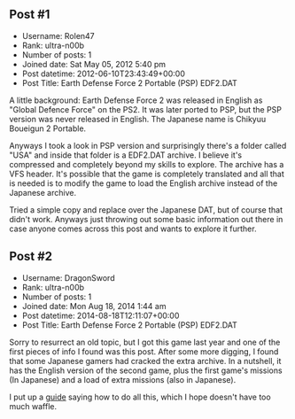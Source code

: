 ## Post #1
- Username: Rolen47
- Rank: ultra-n00b
- Number of posts: 1
- Joined date: Sat May 05, 2012 5:40 pm
- Post datetime: 2012-06-10T23:43:49+00:00
- Post Title: Earth Defense Force 2 Portable (PSP) EDF2.DAT

A little background:
Earth Defense Force 2 was released in English as "Global Defence Force" on the PS2. It was later ported to PSP, but the PSP version was never released in English. The Japanese name is Chikyuu Boueigun 2 Portable.

Anyways I took a look in PSP version and surprisingly there's a folder called "USA" and inside that folder is a EDF2.DAT archive. I believe it's compressed and completely beyond my skills to explore. The archive has a VFS header.  It's possible that the game is completely translated and all that is needed is to modify the game to load the English archive instead of the Japanese archive. 

Tried a simple copy and replace over the Japanese DAT, but of course that didn't work. Anyways just throwing out some basic information out there in case anyone comes across this post and wants to explore it further.

[](http://imgur.com/07jrL)
[](http://imgur.com/cDqox) [](http://imgur.com/GBIa2)
[](http://imgur.com/sIYMC) [](http://imgur.com/PTlzp)
## Post #2
- Username: DragonSword
- Rank: ultra-n00b
- Number of posts: 1
- Joined date: Mon Aug 18, 2014 1:44 am
- Post datetime: 2014-08-18T12:11:07+00:00
- Post Title: Earth Defense Force 2 Portable (PSP) EDF2.DAT

Sorry to resurrect an old topic, but I got this game last year and one of the first pieces of info I found was this post. After some more digging, I found that some Japanese gamers had cracked the extra archive. In a nutshell, it has the English version of the second game, plus the first game's missions (In Japanese) and a load of extra missions (also in Japanese). 

I put up a [guide](http://zenade.angelfire.com/EDF/EDF2.html) saying how to do all this, which I hope doesn't have too much waffle.
